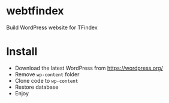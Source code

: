 # webtfindex
Build WordPress website for TFindex

# Install
- Download the latest WordPress from https://wordpress.org/
- Remove `wp-content` folder
- Clone code to `wp-content`
- Restore database
- Enjoy
